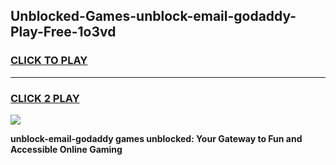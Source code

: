 
## Unblocked-Games-unblock-email-godaddy-Play-Free-1o3vd
<h3>
<a href="https://premium76.site?title=unblock-email-godaddy&ref=21A">CLICK TO PLAY</a></h3>
<hr>

<h3>
<a href="https://premium76.site?title=unblock-email-godaddy&ref=21A">CLICK 2 PLAY</a>
  
</h3>

<a href="https://premium76.site?title=unblock-email-godaddy&ref=21A"><img src="https://clearcache.store/games.png"></a>


**unblock-email-godaddy games unblocked: Your Gateway to Fun and Accessible Online Gaming**
